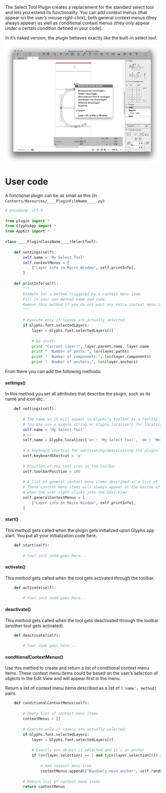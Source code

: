 The Select Tool Plugin creates a replacement for the standard select tool and lets you extend its functionality.
You can add context menus (that appear on the user’s mouse right-click), both general context menus (they always appear) as well as conditional contaxt menus (they only appear under a certain condition defined in your code).

In it’s naked version, the plugin behaves exactly like the built-in select tool.

![](../_Readme_Images/selecttool.png)

# User code

A functional plugin can be as small as this (in `Contents/Resources/____PluginFileName____.py`):

```python
# encoding: utf-8

from plugin import *
from GlyphsApp import *
from AppKit import *

class ____PluginClassName____(SelectTool):
	
	def settings(self):
		self.name = 'My Select Tool'
		self.contextMenus = [
			["Layer info in Macro Window", self.printInfo],
		]

	def printInfo(self):
		"""
		Example for a method triggered by a context menu item.
		Fill in your own method name and code.
		Remove this method if you do not want any extra context menu items.
		"""

		# Execute only if layers are actually selected
		if Glyphs.font.selectedLayers:
			layer = Glyphs.font.selectedLayers[0]
		
			# Do stuff:
			print "Current layer:", layer.parent.name, layer.name
			print "  Number of paths:", len(layer.paths)
			print "  Number of components:", len(layer.components)
			print "  Number of anchors:", len(layer.anchors)
```




From there you can add the following methods:

#### settings()

In this method you set all attributes that describe the plugin, such as its name and icon etc.


```python
	def settings(self):

		# The name as it will appear in Glyphs’s toolbar as a tooltip
		# You may use a simple string or Glyphs.localize() for localizations (see http://docu.glyphsapp.com#localize)
		self.name = 'My Select Tool'
		# or:
		self.name = Glyphs.localize({'en': 'My Select Tool', 'de': 'Mein Auswahlwerkzeug'})

		# A keyboard shortcut for adctivating/deactivating the plugin
		self.keyboardShortcut = 'p'

		# Position of the tool icon in the toolbar
		self.toolbarPosition = 100

		# A list of general context menu items described as a list of `name`/`method` pairs.
		# These context menu items will always appear at the bottom of the menu
		# when the user right-clicks into the Edit View.
		self.generalContextMenus = [
			["Layer info in Macro Window", self.printInfo],
		]
```

#### start()

This method gets called when the plugin gets initialized upon Glyphs.app start.
You put all your initialization code here.

```python
	def start(self):

		# Your init code goes here...
```

#### activate()

This method gets called when the tool gets activated through the toolbar.

```python
	def activate(self):

		# Your init code goes here...
```

#### deactivate()

This method gets called when the tool gets deactivated through the toolbar (another tool gets activated).

```python
	def deactivate(self):

		# Your code goes here...
```

#### conditionalContextMenus()

Use this method to create and return a list of conditional context menu items.
These context menu items could be based on the user’s selection of objects in the Edit View and will appear first in the menu.

Return a list of context menu items described as a list of `['name', method]` pairs.

```python
	def conditionalContextMenus(self):

		# Empty list of context menu items
		contextMenus = []

		# Execute only if layers are actually selected
		if Glyphs.font.selectedLayers:
			layer = Glyphs.font.selectedLayers[0]
			
			# Exactly one object is selected and it’s an anchor
			if len(layer.selection) == 1 and type(layer.selection[0]) == GSAnchor:
					
				# Add context menu item
				contextMenus.append(["Randomly move anchor", self.randomlyMoveAnchor])

		# Return list of context menu items
		return contextMenus
```